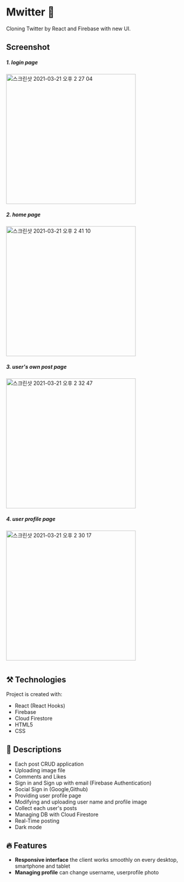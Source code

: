 # Mwitter 🦛

Cloning Twitter by React and Firebase with new UI.

## Screenshot

##### 1. login page

<img width="350" alt="스크린샷 2021-03-21 오후 2 27 04" src="https://user-images.githubusercontent.com/66230563/111894967-b5624600-8a52-11eb-9e10-b7843f0cd090.png"/>

##### 2. home page

<img width="350" alt="스크린샷 2021-03-21 오후 2 41 10" src="https://user-images.githubusercontent.com/66230563/111895092-839daf00-8a53-11eb-87bc-f2a1638e4c82.png">

##### 3. user's own post page

<img width="350" alt="스크린샷 2021-03-21 오후 2 32 47" src="https://user-images.githubusercontent.com/66230563/111895120-bb0c5b80-8a53-11eb-91a5-da42cf870a87.png">

##### 4. user profile page

<img width="350" alt="스크린샷 2021-03-21 오후 2 30 17" src="https://user-images.githubusercontent.com/66230563/111895104-94e6bb80-8a53-11eb-9703-a10a3fb4b7dc.png">

#

## ⚒️ Technologies

Project is created with:

- React (React Hooks)
- Firebase
- Cloud Firestore
- HTML5
- CSS

## 📑 Descriptions

- Each post CRUD application
- Uploading image file
- Comments and Likes
- Sign in and Sign up with email (Firebase Authentication)
- Social Sign in (Google,Github)
- Providing user profile page
- Modifying and uploading user name and profile image
- Collect each user's posts
- Managing DB with Cloud Firestore
- Real-Time posting
- Dark mode

## 🔥 Features

- **Responsive interface** the client works smoothly on every desktop, smartphone and tablet
- **Managing profile** can change username, userprofile photo
